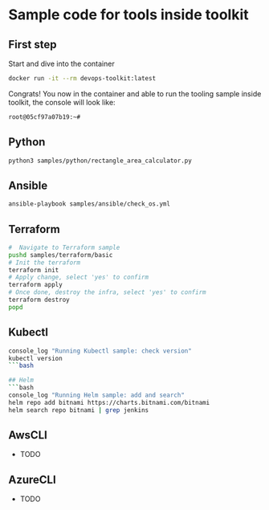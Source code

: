 # Sample code for tools inside toolkit

## First step

Start and dive into the container

```bash
docker run -it --rm devops-toolkit:latest
```

Congrats! You now in the container and able to run the tooling sample inside toolkit, the console will look like:

```bash
root@05cf97a07b19:~#
```

## Python

```bash
python3 samples/python/rectangle_area_calculator.py
````

## Ansible

```bash
ansible-playbook samples/ansible/check_os.yml
```

## Terraform

```bash
#  Navigate to Terraform sample
pushd samples/terraform/basic
# Init the terraform
terraform init
# Apply change, select 'yes' to confirm
terraform apply
# Once done, destroy the infra, select 'yes' to confirm
terraform destroy
popd
```

## Kubectl
```bash
console_log "Running Kubectl sample: check version"
kubectl version
```bash

## Helm
```bash
console_log "Running Helm sample: add and search"
helm repo add bitnami https://charts.bitnami.com/bitnami
helm search repo bitnami | grep jenkins
```
## AwsCLI

- TODO

## AzureCLI

- TODO
